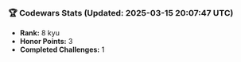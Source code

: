 ### 🏆 Codewars Stats (Updated: 2025-03-15 20:07:47 UTC)

- **Rank:** 8 kyu
- **Honor Points:** 3
- **Completed Challenges:** 1
